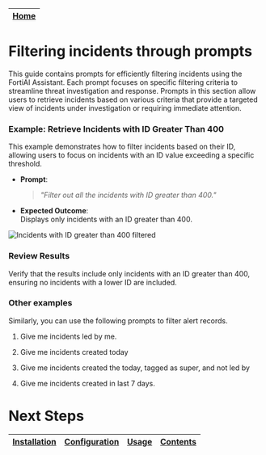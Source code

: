 | [Home](../README.md) |
|----------------------|

# Filtering incidents through prompts

This guide contains prompts for efficiently filtering incidents using the FortiAI Assistant. Each prompt focuses on specific filtering criteria to streamline threat investigation and response. Prompts in this section allow users to retrieve incidents based on various criteria that provide a targeted view of incidents under investigation or requiring immediate attention.

### Example: Retrieve Incidents with ID Greater Than 400

This example demonstrates how to filter incidents based on their ID, allowing users to focus on incidents with an ID value exceeding a specific threshold.

* **Prompt**:  
   > _"Filter out all the incidents with ID greater than 400."_

* **Expected Outcome**:  
   Displays only incidents with an ID greater than 400.

![Incidents with ID greater than 400 filtered](./res/filter-incidents-id-greater-400.png)

### Review Results

Verify that the results include only incidents with an ID greater than 400, ensuring no incidents with a lower ID are included.

### Other examples

Similarly, you can use the following prompts to filter alert records.

1. Give me incidents led by me.
 
2. Give me incidents created today
 
3. Give me incidents created the today, tagged as super, and not led by <user-1>
 
4. Give me incidents created in last 7 days.

# Next Steps

| [Installation](./setup.md#installation) | [Configuration](./setup.md#configuration) | [Usage](./usage.md) | [Contents](./contents.md) |
| --------------------------------------- | ----------------------------------------- | ------------------- | ------------------------- |
